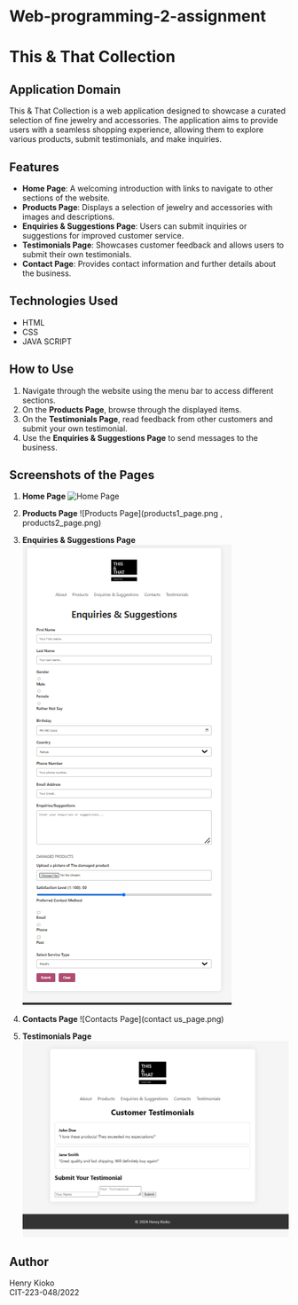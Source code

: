 # Web-programming-2-assignment
# This & That Collection

## Application Domain
This & That Collection is a web application designed to showcase a curated selection of fine jewelry and accessories. The application aims to provide users with a seamless shopping experience, allowing them to explore various products, submit testimonials, and make inquiries.

## Features
- **Home Page**: A welcoming introduction with links to navigate to other sections of the website.
- **Products Page**: Displays a selection of jewelry and accessories with images and descriptions.
- **Enquiries & Suggestions Page**: Users can submit inquiries or suggestions for improved customer service.
- **Testimonials Page**: Showcases customer feedback and allows users to submit their own testimonials.
- **Contact Page**: Provides contact information and further details about the business.

## Technologies Used
- HTML
- CSS
- JAVA SCRIPT

## How to Use
1. Navigate through the website using the menu bar to access different sections.
2. On the **Products Page**, browse through the displayed items.
3. On the **Testimonials Page**, read feedback from other customers and submit your own testimonial.
4. Use the **Enquiries & Suggestions Page** to send messages to the business.

## Screenshots of the Pages

1. **Home Page**
   ![Home Page](home_page)

2. **Products Page**
   ![Products Page](products1_page.png , products2_page.png)

3. **Enquiries & Suggestions Page**
   ![Enquiries & Suggestions Page](enquiries_page.png)

4. **Contacts Page**
   ![Contacts Page](contact us_page.png)

5. **Testimonials Page**
   ![Testimonials Page](testimonials_page.png)



## Author
Henry Kioko  
CIT-223-048/2022
